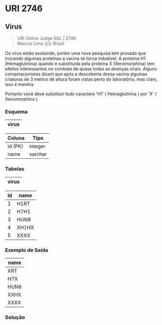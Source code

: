 # URI 2746

## Virus

>URI Online Judge SQL | 2746  
>Marcos Lima :brazil: Brasil

Os vírus estão evoluindo, porém uma nova pesquisa tem provado que trocando algumas proteínas a vacina se torna imbatível. A proteína H1 (Hemaglutinina) quando é substituída pela proteína X (Xenomorphina) tem efeitos interessantes no combate de quase todas as doenças virais. Alguns conspiracionistas dizem que após a descoberta dessa vacina algumas criaturas de 3 metros de altura foram vistas perto do laboratório, mas claro, isso é mentira.  

Portanto você deve substituir todo caractere 'H1' ( Hemaglutinina ) por 'X' ( Xenomorphina ).  

### Esquema

| virus |
| ----- |

| Coluna  | Tipo    |
| ------- | ------- |
| id (PK) | integer |
| name    | varchar |

### Tabelas

| virus |
| ----- |

| id  | name  |
| --- | ----- |
| 1   | H1RT  |
| 2   | H7H1  |
| 3   | HUN8  |
| 4   | XH1HX |
| 5   | XXXX  |

### Exemplo de Saída

| name |
| ---- |
| XRT  |
| H7X  |
| HUN8 |
| XXHX |
| XXXX |

### Solução

```"
```
